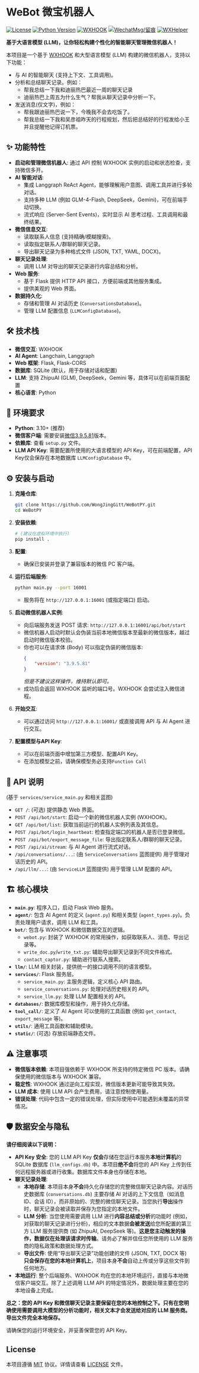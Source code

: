 # WeBot 微宝机器人

[![License](https://img.shields.io/badge/License-MIT-yellow.svg)](LICENSE) [![Python Version](https://img.shields.io/badge/python-3.10+-blue.svg)](https://www.python.org/) [![WXHOOK](https://img.shields.io/badge/Based%20on-WXHOOK-blueviolet)](https://github.com/miloira/wxhook) [![WechatMsg/留痕](https://img.shields.io/badge/Based%20on-WechatMsg/留痕-blueviolet)](https://github.com/LC044/WeChatMsg) [![WXHelper](https://img.shields.io/badge/Based%20on-WXHelper-blueviolet)](https://github.com/ttttupup/wxhelper)

**基于大语言模型 (LLM)，让你轻松构建个性化的智能聊天管理微信机器人！**

本项目是一个基于 [WXHOOK](https://github.com/miloira/wxhook) 和大型语言模型 (LLM) 构建的微信机器人，支持以下功能：
- 与 AI 的智能聊天 (支持上下文、工具调用)。
- 分析和总结聊天记录。例如：
    * 帮我总结一下我和迪丽热巴最近一周的聊天记录
    * 迪丽热巴上周五为什么生气？帮我从聊天记录中分析一下。
- 发送消息(仅文字)，例如：
    * 帮我跟迪丽热巴说一下，今晚我不会去吃饭了。
    * 帮我总结一下我和吴彦祖昨天的行程规划，然后把总结好的行程发给小王并且提醒他记得订机票。

## ✨ 功能特性

*   **启动和管理微信机器人**: 通过 API 控制 WXHOOK 实例的启动和状态检查，支持微信多开。
*   **AI 智能对话**:
    *   集成 Langgraph ReAct Agent，能够理解用户意图、调用工具并进行多轮对话。
    *   支持多种 LLM (例如 GLM-4-Flash, DeepSeek，Gemini)，可在前端手动切换。
    *   流式响应 (Server-Sent Events)，实时显示 AI 思考过程、工具调用和最终结果。
*   **微信信息交互**:
    *   读取联系人信息 (支持精确/模糊搜索)。
    *   读取指定联系人/群聊的聊天记录。
    *   导出聊天记录为多种格式文件 (JSON, TXT, YAML, DOCX)。
*   **聊天记录处理**:
    *   调用 LLM 对导出的聊天记录进行内容总结和分析。
*   **Web 服务**:
    *   基于 Flask 提供 HTTP API 接口，方便前端或其他服务集成。
    *   提供美观的 Web 界面。
*   **数据持久化**:
    *   存储和管理 AI 对话历史 (`ConversationsDatabase`)。
    *   管理 LLM 配置信息 (`LLMConfigDatabase`)。

## 🛠️ 技术栈

*   **微信交互**: WXHOOK
*   **AI Agent**: Langchain, Langgraph
*   **Web 框架**: Flask, Flask-CORS
*   **数据库**: SQLite (默认，用于存储对话和配置)
*   **LLM**: 支持 ZhipuAI (GLM), DeepSeek，Gemini 等，具体可以在前端页面配置
*   **核心语言**: Python

## 🚀 环境要求

*   **Python**: 3.10+ (推荐)
*   **微信客户端**: 需要安装[微信3.9.5.81](https://github.com/tom-snow/wechat-windows-versions/releases/download/v3.9.5.81/WeChatSetup-3.9.5.81.exe)版本。
*   **依赖库**: 查看 `setup.py` 文件。
*   **LLM API Key**: 需要配置所使用的大语言模型的 API Key，可在前端配置，API Key仅会保存在本地数据库 `LLMConfigDatabase` 中。

## ⚙️ 安装与启动

1.  **克隆仓库**:
    ```bash
    git clone https://github.com/WongJingGitt/WeBotPY.git
    cd WeBotPY
    ```

2.  **安装依赖**:
    ```bash
    # (建议在虚拟环境中执行)
    pip install .
    ```

3.  **配置**:
    *   确保已安装并登录了兼容版本的微信 PC 客户端。

4.  **运行后端服务**:
    ```bash
    python main.py --port 16001
    ```
    *   服务将在 `http://127.0.0.1:16001` (或指定端口) 启动。

5.  **启动微信机器人实例**:
    *   向后端服务发送 POST 请求: `http://127.0.0.1:16001/api/bot/start`
    *   微信机器人启动时默认会伪装当前本地微信版本至最新的微信版本，越过启动时微信版本校验。
    *   你也可以在请求体 (Body) 可以指定伪装的微信版本:
        ```json
        {
            "version": "3.9.5.81"
        }
        ```
        *但是不建议这样操作，维持默认即可。*
    *   成功后会返回 WXHOOK 监听的端口号。WXHOOK 会尝试注入微信进程。

6.  **开始交互**:
    *   可以通过访问 `http://127.0.0.1:16001/` 或直接调用 API 与 AI Agent 进行交互。

7. **配置模型与API Key**:
    *   可以在前端页面中增加第三方模型、配置API Key。
    *   在添加模型之前，请确保模型务必支持`Function Call`

## 🧩 API 说明

(基于 `services/service_main.py` 和相关蓝图)

*   `GET /`: (可选) 提供静态 Web 界面。
*   `POST /api/bot/start`: 启动一个新的微信机器人实例 (WXHOOK)。
*   `GET /api/bot/list`: 获取当前运行的机器人实例列表及其信息。
*   `POST /api/bot/login_heartbeat`: 检查指定端口的机器人是否已登录微信。
*   `POST /api/bot/export_message_file`: 导出指定联系人/群聊的聊天记录。
*   `POST /api/ai/stream`: 与 AI Agent 进行流式对话。
*   `/api/conversations/...`: (由 `ServiceConversations` 蓝图提供) 用于管理对话历史的 API。
*   `/api/llm/...`: (由 `ServiceLLM` 蓝图提供) 用于管理 LLM 配置的 API。

## 🏗️ 核心模块

*   **`main.py`**: 程序入口，启动 Flask Web 服务。
*   **`agent/`**: 包含 AI Agent 的定义 (`agent.py`) 和相关类型 (`agent_types.py`)。负责处理用户请求，调用 LLM 和工具。
*   **`bot/`**: 包含与 WXHOOK 和微信数据交互的逻辑。
    *   `webot.py`: 封装了 WXHOOK 的常用操作，如获取联系人、消息、导出记录等。
    *   `write_doc.py`/`write_txt.py`: 辅助导出聊天记录到不同文件格式。
    *   `contact_captor.py`: 辅助进行联系人搜索。
*   **`llm/`**: LLM 相关封装，提供统一的接口调用不同的语言模型。
*   **`services/`**: Flask 服务层。
    *   `service_main.py`: 主服务逻辑，定义核心 API 路由。
    *   `service_conversations.py`: 处理对话历史相关的 API。
    *   `service_llm.py`: 处理 LLM 配置相关的 API。
*   **`databases/`**: 数据库模型和操作，用于持久化存储。
*   **`tool_call/`**: 定义了 AI Agent 可以使用的工具函数 (例如 `get_contact`, `export_message` 等)。
*   **`utils/`**: 通用工具函数和辅助模块。
*   **`static/`**: (可选) 存放前端静态文件。

## ⚠️ 注意事项

*   **微信版本依赖**: 本项目强依赖于 WXHOOK 所支持的特定微信 PC 版本。请确保使用的微信版本与 WXHOOK 兼容。
*   **稳定性**: WXHOOK 通过逆向工程实现，微信版本更新可能导致其失效。
*   **LLM 成本**: 使用 LLM API 会产生费用，请注意控制使用量。
*   **错误处理**: 代码中包含一定的错误处理，但实际使用中可能遇到未覆盖的异常情况。

## 🛡️ 数据安全与隐私

**请仔细阅读以下说明：**

*   **API Key 安全**: 您的 LLM API Key **仅会**存储在您运行本服务**本地计算机**的 SQLite 数据库 (`llm_configs.db`) 中。本项目**绝不会**将您的 API Key 上传到任何远程服务器或进行收集。数据库文件本身也存储在本地。
*   **聊天记录处理**:
    *   **本地存储**: 本项目本身**不会**持久化存储您的完整微信聊天记录内容。对话历史数据库 (`conversations.db`) 主要存储 AI 对话的上下文信息（如消息 ID、会话 ID），而非原始的、完整的微信聊天记录。当您执行**导出**操作时，聊天记录会被读取并保存为您指定的本地文件。
    *   **LLM 分析**: 当您使用需要调用 LLM 进行**内容总结或分析**的功能时 (例如，对获取的聊天记录进行分析)，相应的文本数据**会被发送**给您所配置的第三方 LLM 服务提供商 (如 ZhipuAI, DeepSeek 等)。**这是您主动触发的操作，数据仅在处理该请求时传输**。请务必了解并信任您所使用的 LLM 服务商的隐私政策和数据处理方式。
    *   **导出文件**: 使用“导出聊天记录”功能创建的文件 (JSON, TXT, DOCX 等) **只会保存在您的本地计算机上**，项目本身**不会**自动上传或分享这些文件到任何地方。
*   **本地运行**: 整个后端服务、WXHOOK 均在您的本地环境运行，直接与本地微信客户端交互。除了上述调用 LLM API 的特定情况外，数据处理主要在您的本地设备上完成。

**总之：您的 API Key 和微信聊天记录主要保留在您的本地控制之下。只有在您明确使用需要调用大模型的分析功能时，相关文本才会发送给对应的 LLM 服务商。导出文件完全本地保存。**

请确保您的运行环境安全，并妥善保管您的 API Key。


## License

本项目遵循 [MIT](LICENSE) 协议。详情请查看 [LICENSE](LICENSE) 文件。